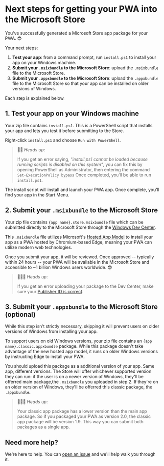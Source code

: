 # Next steps for getting your PWA into the Microsoft Store
You've successfully generated a Microsoft Store app package for your PWA. 😎 

Your next steps:
1. **Test your app**: from a command prompt, run `install.ps1` to install your app on your Windows machine.
2. **Submit your `.msixbundle` to the Microsoft Store**: upload the `.msixbundle` file to the Microsoft Store.
3. **Submit your `.appxbundle` to the Microsoft Store**: upload the `.appxbundle` file to the Microsoft Store so that your app can be installed on older versions of Windows.

Each step is explained below.

## 1. Test your app on your Windows machine

Your zip file contains `install.ps1`. This is a PowerShell script that installs your app and lets you test it before submitting to the Store.

Right-click `install.ps1` and choose `Run with PowerShell`.

> 💁‍♂️ *Heads up*: 
> 
> If you get an error saying, *"install.ps1 cannot be loaded because running scripts is disabled on this system"*, you can fix this by opening PowerShell as Administrator, then entering the command `Set-ExecutionPolicy bypass` Once completed, you'll be able to run `install.ps1`.

The install script will install and launch your PWA app. Once complete, you'll find your app in the Start Menu.

## 2. Submit your `.msixbundle` to the Microsoft Store

Your zip file contains `{app name}.store.msixbundle` file which can be submitted directly to the Microsoft Store through the [Windows Dev Center](https://partner.microsoft.com/dashboard).

This `.msixbundle` file utilizes Microsoft's [Hosted App Model](https://blogs.windows.com/windowsdeveloper/2020/03/19/hosted-app-model/) to install your app as a PWA hosted by Chromium-based Edge, meaning your PWA can utilize modern web technologies.

Once you submit your app, it will be reviewed. Once approved -- typically within 24 hours -- your PWA will be available in the Microsoft Store and accessible to ~1 billion Windows users worldwide. 😎

> 💁🏾‍♀️ *Heads up*: 
> 
> If you get an error uploading your package to the Dev Center, make sure your [Publisher ID is correct](/find-publisher.md).

## 3. Submit your `.appxbundle` to the Microsoft Store (optional)

While this step isn't strictly necessary, skipping it will prevent users on older versions of Windows from installing your app.

To support users on old Windows versions, your zip file contains an `{app name}.classic.appxbundle` package. While this package doesn't take advantage of the new hosted app model, it runs on older Windows versions by instructing Edge to install your PWA.

You should upload this package as a additional version of your app. Same app, different versions. The Store will offer whichever supported version they can run: if the user is on a newer version of Windows, they'll be offerred main package,the `.msixbundle` you uploaded in step 2. If they're on an older version of Windows, they'll be offerred this classic package, the `.appxbundle`.

> 💁🏻‍♂️ *Heads up*: 
> 
> Your classic app package has a lower version than the main app package. So if you packaged your PWA as version 2.0, the classic app package will be version 1.9. This way you can submit both packages as a single app.

## Need more help?

We're here to help. You can [open an issue](https://github.com/pwa-builder/pwabuilder/issues) and we'll help walk you through it.